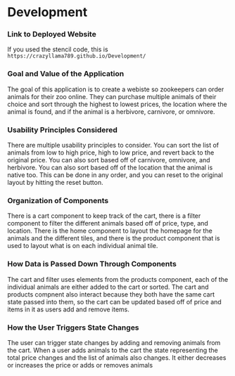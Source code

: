 # Development

### Link to Deployed Website
If you used the stencil code, this is `https://crazyllama789.github.io/Development/`

### Goal and Value of the Application
The goal of this application is to create a webiste so zookeepers can order animals for their zoo online. They can purchase multiple animals of their choice and sort through the highest to lowest prices, the location where the animal is found, and if the animal is a herbivore, carnivore, or omnivore. 

### Usability Principles Considered
There are multiple usability principles to consider. You can sort the list of animals from low to high price, high to low price, and revert back to the original price. You can also sort based off of carnivore, omnivore, and herbivore. 
You can also sort based off of the location that the animal is native too. This can be done in any order, and you can 
reset to the original layout by hitting the reset button.  

### Organization of Components
There is a cart component to keep track of the cart, there is a filter component to filter the different animals based off of price, type, and location. There is the home component to layout the homepage for the animals and the different tiles, and there is the product component that is used to layout what is on each individual animal tile. 

### How Data is Passed Down Through Components
The cart and filter uses elements from the products component, each of the individual animals are either added to the cart or sorted. The cart and products compnent also interact because they both have the same cart state passed into them, so the cart can be updated based off of price and items in it as users add and remove items.

### How the User Triggers State Changes
The user can trigger state changes by adding and removing animals from the cart. When a user adds animals to the cart the state representing the total price changes and the list of animals also changes. It either decreases or increases the price or adds or removes animals

